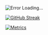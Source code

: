 ![Error Loading...](https://frostbird347.bitbucket.io/db/IdpxRMLLZ6Z52zB3DD1i9rw3cgUe5sQZGgboC0rXqbC4FM8Q6o7kMlsrPsv9A0vN9cgqYZD9Xgsy4vOJ1bhwP1vQeKDY1XSAHjEX2qLfG5bjg2CDHydqGwCFiGat8/GithubProfile.svg/)

[![GitHub Streak](https://github-readme-streak-stats.herokuapp.com?user=FrostBird347&theme=black-ice&hide_border=true&background=0D1117&ring=58A6FF&fire=58A6FF&currStreakLabel=58A6FF)](https://git.io/streak-stats)

[![Metrics](https://metrics.lecoq.io/FrostBird347?template=classic&isocalendar=1&languages=1&achievements=1&gists=1&isocalendar.duration=half-year&languages.ignored=html%2C%20css%2C%20md&languages.limit=8&languages.threshold=0%25&languages.colors=github%2C0%3A%23f1e05a&languages.aliases=javascript%3Ajavascript%20(inaccurate%20due%20to%20other%20libraries)&languages.sections=most-used&languages.details=bytes-size%2C%20percentage&languages.indepth=true&languages.analysis.timeout=15&languages.categories=markup%2C%20programming&languages.recent.categories=markup%2C%20programming&languages.recent.load=300&languages.recent.days=14&achievements.threshold=C&achievements.secrets=true&achievements.display=detailed&achievements.limit=0&config.timezone=Antarctica%2FSouth_Pole)](https://github.com/lowlighter/metrics)

